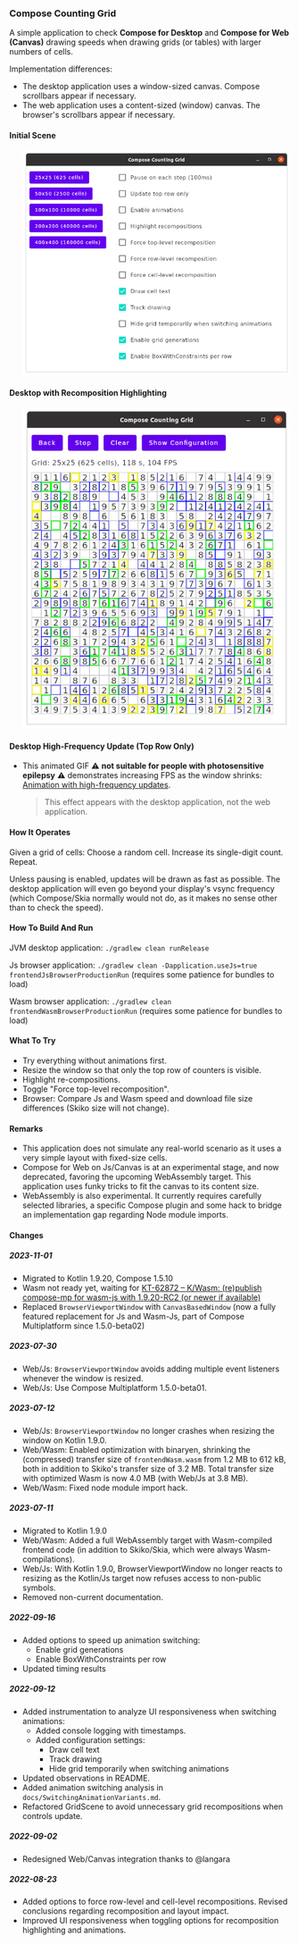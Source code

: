 ### Compose Counting Grid

A simple application to check **Compose for Desktop** and **Compose for Web (Canvas)** drawing speeds when drawing grids (or tables) with larger numbers of cells.

Implementation differences:
* The desktop application uses a window-sized canvas. Compose scrollbars appear if necessary.
* The web application uses a content-sized (window) canvas. The browser's scrollbars appear if necessary.

#### Initial Scene

<p style="margin-left: 24px">
<img alt="Initial Scene" src="docs/initial-scene.png">
</p>

#### Desktop with Recomposition Highlighting

<p style="margin-left: 24px">
<img alt="Desktop with Highlighting" src="docs/desktop-highlighting.png">
</p>

#### Desktop High-Frequency Update (Top Row Only)

* This animated GIF ⚠️ **not suitable for people with photosensitive epilepsy** ⚠️ demonstrates increasing FPS as the window shrinks: [Animation with high-frequency updates](docs/top-row-only-updates-resizing.gif).

    > This effect appears with the desktop application, not the web application.

#### How It Operates

Given a grid of cells: Choose a random cell. Increase its single-digit count. Repeat.

Unless pausing is enabled, updates will be drawn as fast as possible. The desktop application will even go beyond your display's vsync frequency (which Compose/Skia normally would not do, as it makes no sense other than to check the speed).

#### How To Build And Run

JVM desktop application: `./gradlew clean runRelease`

Js browser application: `./gradlew clean -Dapplication.useJs=true frontendJsBrowserProductionRun` (requires some patience for bundles to load)

Wasm browser application: `./gradlew clean frontendWasmBrowserProductionRun` (requires some patience for bundles to load)

#### What To Try

* Try everything without animations first.
* Resize the window so that only the top row of counters is visible.
* Highlight re-compositions.
* Toggle "Force top-level recomposition".
* Browser: Compare Js and Wasm speed and download file size differences (Skiko size will not change).

#### Remarks

* This application does not simulate any real-world scenario as it uses a very simple layout with fixed-size cells.
* Compose for Web on Js/Canvas is at an experimental stage, and now deprecated, favoring the upcoming WebAssembly target. This application uses funky tricks to fit the canvas to its content size.
* WebAssembly is also experimental. It currently requires carefully selected libraries, a specific Compose plugin and some hack to bridge an implementation gap regarding Node module imports.

#### Changes

##### 2023-11-01

* Migrated to Kotlin 1.9.20, Compose 1.5.10
* Wasm not ready yet, waiting for [KT-62872 – K/Wasm: (re)publish compose-mp for wasm-js with 1.9.20-RC2 (or newer if available)](https://youtrack.jetbrains.com/issue/KT-62872)
* Replaced `BrowserViewportWindow` with `CanvasBasedWindow` (now a fully featured replacement for Js and Wasm-Js, part of Compose Multiplatform since 1.5.0-beta02)

##### 2023-07-30

* Web/Js: `BrowserViewportWindow` avoids adding multiple event listeners whenever the window is resized.
* Web/Js: Use Compose Multiplatform 1.5.0-beta01.

##### 2023-07-12

* Web/Js: `BrowserViewportWindow` no longer crashes when resizing the window on Kotlin 1.9.0.
* Web/Wasm: Enabled optimization with binaryen, shrinking the (compressed) transfer size of `frontendWasm.wasm` from 1.2 MB to 612 kB, both in addition to Skiko's transfer size of 3.2 MB. Total transfer size with optimized Wasm is now 4.0 MB (with Web/Js at 3.8 MB). 
* Web/Wasm: Fixed node module import hack.

##### 2023-07-11

* Migrated to Kotlin 1.9.0
* Web/Wasm: Added a full WebAssembly target with Wasm-compiled frontend code (in addition to Skiko/Skia, which were always Wasm-compilations).
* Web/Js: With Kotlin 1.9.0, BrowserViewportWindow no longer reacts to resizing as the Kotlin/Js target now refuses access to non-public symbols.
* Removed non-current documentation.

##### 2022-09-16

* Added options to speed up animation switching:
    * Enable grid generations
    * Enable BoxWithConstraints per row
* Updated timing results

##### 2022-09-12

* Added instrumentation to analyze UI responsiveness when switching animations:
    * Added console logging with timestamps.
    * Added configuration settings:
        * Draw cell text
        * Track drawing
        * Hide grid temporarily when switching animations
* Updated observations in README.
* Added animation switching analysis in `docs/SwitchingAnimationVariants.md`.
* Refactored GridScene to avoid unnecessary grid recompositions when controls update.

##### 2022-09-02

* Redesigned Web/Canvas integration thanks to @langara

##### 2022-08-23
 
* Added options to force row-level and cell-level recompositions. Revised conclusions regarding recomposition and layout impact.
* Improved UI responsiveness when toggling options for recomposition highlighting and animations.
